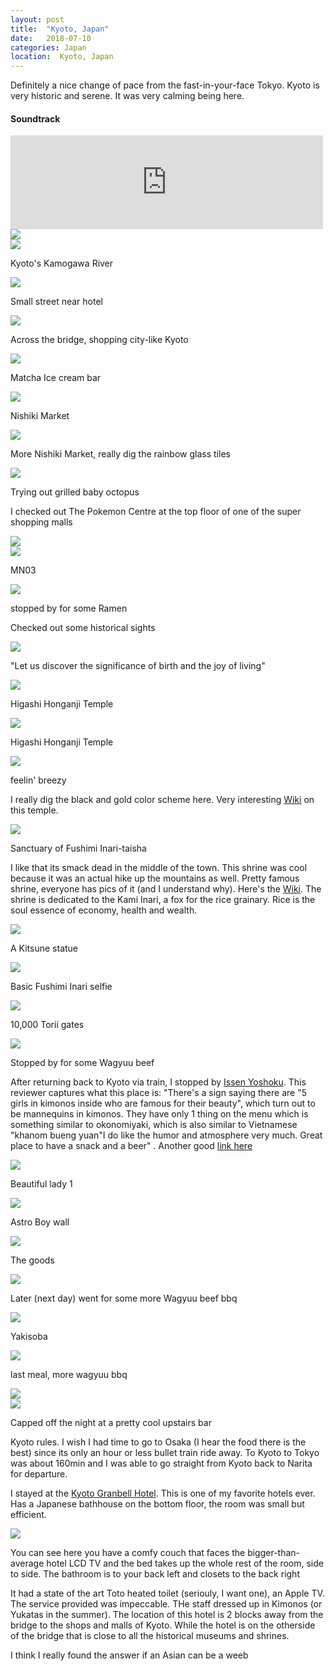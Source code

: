 ```yaml
---
layout: post
title:  "Kyoto, Japan"
date:   2018-07-10
categories: Japan
location:  Kyoto, Japan
---
```


Definitely a nice change of pace from the fast-in-your-face Tokyo. Kyoto is very historic and serene. It was very calming being here. 


<div class="center">
<h4>Soundtrack</h4>
<iframe width="500vw" height="auto" src="https://www.youtube.com/embed/TYRDgd3Tb44" frameborder="0" allow="accelerometer; autoplay; encrypted-media; gyroscope; picture-in-picture" allowfullscreen></iframe>
</div>

<div class="post-image">
<img src="
https://lh3.googleusercontent.com/pGeEjj822zsUWbsNKjlBnaZw-ixsnIH2vjiWWqG-5TbwmKzb00oo_lwrrrz22GC4VOFHV_FW_cM-upM2Y3ZYv2gYybpGaZcEI_5KCpcGCDsaJop9Bzvx9oyIGA2Gg51B9e5bqHOoKHkA4Tc2K5oAWRtqmJK1MUAZUsQj-iwCQ9Q4qfk90ea9uoFX_3Hiwv3M2UudjZmV3d2wnopiSU8nArbG9Zg_XnkZO0jqWX71kazl1IAUWfg-DY7qpxUOeSd3HYphiR40NmjU0BeqB2UYC38VhzoNJomsIvOhU-TntkiF7anhU0S4ZA3JD0cI1k94qg-Hesb-C8cqRDxh8YTmJ-LomdbcpsF2agBeDJ6mKcqiuUqVPNGNNmPjCkDBvVNtb5_fwSJRGaCBkUV4ChJfhy6qAl7uISMltWIFv90CFr8zJR6hhoE28LF-TyID9vBnDZTeQjkahW7OeMQ9n0H3zAyMd8bvAEWzYPS6tpuvBsnDrJOz8wfTi7t27GLJRBP6nI-IbE-vaCs3as4U7BwumwuSKcsoPr1oK7FTjCydE_g5yHBaJcQB_ji_UqIayHYq637rKgQtajN0SjCUM4P-DEqiiXQx5RKl97aGsBpPKjKfqZVsOKGasZ7LMwA36Ham1lUBzRpjXCchw3WwsXQytfbgfN0Ls0hdeB98X_M8qMx0QQ_LSdG5H_VroFMYLTysQrZdflpr6ko0=w1144-h858-no"></div>


<div class="post-image">
<img src="
https://lh3.googleusercontent.com/wIOIvbIKNXxnYwEztk3ZLkGy4tPHB4aZZ9G9WUBNPC-YHhRXhXvVp6tmeUze6GHaVzmnVrumgjLEQpBp7lVoqaUmIL4FuGGfm2V1US3eTNkb0jEwRSz8R4qnISCZiJiyBCdr9ETLMdZmwyQeyZqf9JwHUTI_gFq2F1xls7U0-CdFpzWnSDBzfvPdWmMLUittad9IY5kxUjkegxtxyE5L2ptWFVZyNzkjuRlUkTTrLx81Z9DfoMC8QQ4D_OM1_qRzTapNA0AxzcW2URMikkPWWkXgIF5_3Pi3SoUi4YKlkIXkTIxoAANeGR-4sNwIgWzTubLtwUzgRod6PKoGf62x2EViG2lqHtGj0pzEMNoUflkXiZ6WjM2oAe_FbG-NT8DQBSEQxTHt51LkPvDsisDLEWtAj999-TM5E9dhWijJMPVEq995O2xAX1-gUrFIGy4j2vaE2vX_lLNWj78VCsgyIiq8py-zT7KN2qnL4KMHRF5LKH_gJdIEOxIodyHe7i6APrBVyA9OpuoQwDm8FqJR6zepDoc-kUFIcEQt1WTgMfrqlBbzK06D0lgyQNqWKinWwY6ArIAfG57y8lcAxNYOoYrJ6nAhSuiz9sMz-ZkZkaUp-Fn2E1T8IAuGhbJKRFPh3YqdAChbAZ7lTV1MVJOnQZpxbL0bQZ5elC-aaHy0aTIwBZhaueY4GSod0MDGKKVPZwq7cwjuHxzm=w1144-h858-no
">
<p class="post-image-caption">Kyoto's Kamogawa River</p></div>

<div class="post-image">
<img src="
https://lh3.googleusercontent.com/ngTC-1etyUab7dIlRPM-RZ8dzJiBFdmLQh2PCP2rRk7bjqdozjO48w0pj4RS2xqwojGKhtvp7xf1mL_R3Z1SPYPkTpfZajCuFadfcMAyWYxQRbxZnkL1rL4SSHPkvpWntXGmNo7gJNFeKxf1cNB0Za46T1nNaZnjKyvA7SHUiAR-EbPwYvv4Ne3HroyzoITIkPUCWI5S8GilTizThVsrcjFudkWR0ligF_oVyM8fvDbQ-c_uH8puujD1jpl8s6UHaJAWGJ9eVkGc2OKC4v2JyTPnqEEu695zde1OC6q2lccOOTFOiMlR-k0EgCswrrmisqaiiN7jpS9-yiFpidAUtqPWX2RJzNnYfZNQ1_MYoUHG9cfAlS5fbtkoWMit9-SIFHspDG2jkjVMA0UnZErJutUEvbRqbzs2r2XnOx4nLF_tgXqXyzI787neYCKfi0_aUfWBWLz4Xr5-HnuYKTOUASv4I6JWLdbnFmK8HZORfNCfKgfSSGm4KXxDRo1zEPLJC4O6beooCgWN-xIqqwr-BmoI2aSndeUAzj7urzGEvfOVcfIS13pCVXzmkxR7Xw6ses6s1LArv92vC0VcA_NbkwIdMrHxtIcU9h2jxVheJbT1BykMwpigoO8WT0dSiVzI8FiM1Va3-Z4Z2y8YDDkXerSpfO-7hNRC-9oGHfV9F3B1p0jdXONfUEPrjtXCRaVLx7dqOel1wZwB=w1144-h1526-no
">
<p class="post-image-caption">Small street near hotel</p></div>


<div class="post-image">
<img src="
https://lh3.googleusercontent.com/uSCRM18SHDTEggdqURaJB2Tdx5MQtdmashqkJBObZbY40K0Lo6eY5owXteui1FD46vePHrOSHUTFBx-oIPrE1tAyKwBSgJ6azFAfctTXz0UOIkRII-GoXIAm5GNCOE412-GpFbq6KMWqnYGchwxxu4zs-aW9mUkjf6W99Z5_EBFHByUQ3rulqy-0nd5m4PZYDA4Q6U--iHkvq8x_I5rChtxuU4PA2iiF8pLHdCbSdhcshn00YXde4321LCKkCTWZCvu0bkpMh4oRqyNZvWbtC1mOlROw3jBVTC9brFOGTaGevTtIpYBL1rcIUq6pEB6sHfAhS0jDwXJKM-5lZyR7ehqOsQrB_xdmnqfpYchoj119dphW6d0ZSTpBCuVr_w801VfDe-cSsD9BNVZPl3AeYKdDUDVMVjlvFwrWYBgHBvz0X6269NyxClpCNRDcE_aeCHXduCF8D35nPXUAXF-03ZU89GCINnunc6H5eFJpYetv6EwY9f3YALL2ncSgltFZ3dH4GvgxB76jl6eXrYtuiGzhtGif4Iqv_xtd-6xQ2rgVn8E2z2cgmxFKtnG5PZnqYvNqwg9T4cj6ptbJNBnvYRrw74gOHmW3PqkwavaxJutZ0pjtYAnYf052qBUu_V6MFb0lEb7Q-4MoYMZBSYj8nmxLiEOQ7fhIniBtNxXE7rQW-6bVAh1GOafczPOyzMwvcMSMmrLi23eG=w1144-h858-no
">
<p class="post-image-caption">Across the bridge, shopping city-like Kyoto</p></div>

<div class="post-image">
<img src="
https://lh3.googleusercontent.com/Ve-yyhQgJ5QBk5acjZkHN2xqoqyjaE8wnYBLZqSD60w6KwjqEH5C70MdILuHq7hCQIrUbySup456eROiaabz-0GZktv400egzvGUFpuziQq7GyZYgoou47Razm_jUbQiQKkP5F_TFh5GnGTsD62RSTLvq6B0YYqTCIH2nbHrPURRniQ3v48Bzmq5j3vFSqF7dBcpHX7WpXdbCTHho3wX24H0KdJijTjfsR4QrGO_rIilwe5WWvKT40tLiOCWZJIKmDqNTnz-RY_QLf7hBpUPp4ms4vt2NOP885ybfJZZL63Db0RdwLcHW2Mfbg02g7WoTBQoGkuDcZEKld_9hjjXIw3XoMCh1_CGOAa4wYYKS0XhiCeezmDJN8Lvaia8gS7fMC70haYKv-As9lyxEIYizJDjkCNmMZBJB8CQwK-iTZwVkFsggVgu22JTbs0Cfy8BKmrjKJBhKaPqXNVgwOecWP62oo0E44TZScvWc3WMK8IlVuo7Ab-N_dGDHlIf6QTFU9fiohJqCZ0nq-raXnwQMQch4zeANMQhNe09sjk17_udVHSGx9aOk8V6HLYIntnDd3jwXFR3JFKQIJT4OMoe_q1CQ3YkSzaCRdOn2DCoxXHw5Nu5-bfLTXtQvkhpyoaHO8o5FIj4fvCXnKJLd36Gmdva097OKST_dQW0FpCDO7wWxK80HOJJAIoIFDHQ0bpCbApRf9lmPMtf=w1144-h1526-no">
<p class="post-image-caption">Matcha Ice cream bar</p></div>


<div class="post-image">
<img src="
https://lh3.googleusercontent.com/_5765UYkcoN23wugl2V_QcWihQojrkEpWQHBqoaA_YsQN8yKvfeuuRpJRUkmAlhaPgsULRyCJXUdOafd-yeAxb30xPUMFzbC2KigpSDhzA2uHgd8ViLTJfXU8wpWfN5sc_QkUB3WtIVNf22hzzFJrFTXMKy2wlRTaT5vWo9z8phW3p7FrJXZgYZvkMlfIRLbVdrR9a3tMNhat5JwH4hKEe0brMnSp7xPO3IiR7kfFpddvhup1wIBHSVwe3ib5wHvoo6kOrR-Y54kAxvmbmtIrWuEBDc9VtRfxrEHT4EzQPd_WO9cXXwaP9HShI1QabAmd36RvY0nuKkaP_BIr2ovhMrbJHftHUlorETjOxQN1MgWLq-wQYimJiTfcFR7sHYy_r4O7M7gKmcWfWS6o1lUcIWiw48MGH21GYGA9NH--2v29nGncxV0MIj_4h9Lp0vGaur6x6iL-yiBrc8DaVCVGuQCJJEyBaUyXBOYujVgI28-j_H9qR2zwZ6uJs8iCNc_KRplbhjz6XTDgNqyhhlZcM06KS1GMzMh94rK1sz_YiFnZG6cYizxKn_i3-d_YWBAMKpM10FEO6CaoAoqRidt0H4RBwTUe_BzrRkmap4Ma82NavWWII9wKiDH0hwsCmdwfzMLHzhzCR862y5eTQS2MYx9SUSP0yy_224gAIoit0BqKv7OZBAl3Datfc-Y_fKkDUaQhnjZk_20=w1144-h1526-no
">
<p class="post-image-caption">Nishiki Market</p></div>

<div class="post-image">
<img src="
https://lh3.googleusercontent.com/hoQ6Uh5Zd9TexravDlp9-SyPVNTK9rz-i9VUf4CJZ195uMMYhmIfpuROoJMClDhEnm-M2Z4lD3bQRU62nJhS-O3FBbBeqRknZkMrqDa6x7wv3ayetoKvPXwuMv2Kx2MHTMh8eQuYfYTsPydnoH0LYcVqyNJWEplX40dImMDwqwqemHppsj372aWLkyLJxrWYLs1Cnv8A7VvBRCQGpk_4Hkm01uoudCMW_fjz_hITa-ikLZm6HIFv9gy_ky1LxNEA6MfuzSh9M4eAP1xtvXIrJf4Ken-bDsGft7-hcwjnDsa2_muQ4EpssvlrWByejFrKjHdfzvY-8l9NLvvIYFUk5ziijvU8sFmIrF5QCnYSBko0sDA66uTSFnDcvzUZvrFTe0qCZG03nH0aqRYXsAl4f4CfQNKXZO6wm2hFUL1L173T2sZce5rWUefvmqlBJAVGxQpa1My-9QSnS-fGyvL9TbstvspbX5DR1ie1CJhJ2Qty9sgGCWNwM6_ad30cg0X4x4u_TpdQml7WNGT4k6zcZyi6bOKDnvxDQJ6A8vCxCCohbSr8noQxJ3-OUo615wC2SweHveVWYSrjMBpAvGeCTOYWTobKbYHUJstSkK6oB_YCptDWMnOU4IvkpFYWNT7mdO5lS4QVH-6HOB570LlB4Ppxh5-Wt5Ugy2_WFWXCjF7nqLwY21mr8jg7BRw2CS00wfNJLttpebdd=w1144-h1526-no
">
<p class="post-image-caption">More Nishiki Market, really dig the rainbow glass tiles</p>
</div>

<div class="post-image">
<img src="
https://lh3.googleusercontent.com/5bjx879orTM_geBY7NzM56KmPj0LlPH8lr5hBUMSG6bS-33IzmGbMX_yFPAABPziAOzvSMi7JTjXxWx8Rhxa4sYtIRB66iAaw2TPA_DFqFLU_3Esh8Y27Ug-a0bL-z6BZzNUUt8Td4xkyPQ14Aa6ifU-5Lg-MmqtgkwSTugiqH1TTki4AtKgPrDf_rfIa59awMhguUsJIaaqHRjRRLUCQYDb2ivPZJ8QNpiu8rZ7UYparxx6tCEcA5Cn61XxuXRqcnzrZ_XszPiW_ueMmQq98RjAINI7zwgug3HQ5Gg4dOYiTFhsC9fStD-iGoeJKDuRH3ButxnC_mZUXMs0cWoADUWX3_7FHuxvhIgSfpjJE9R2c3HNLtFL7vUM_TRByQSzHEfs_884bDiH5O2_l63XOJfq_EZtZ-u8fDw3yAp7eEJt_xbkDsgudeWFCCArrvSDYHXklWVnQqPBdNJJwv3ea64UF25VDuSbpeoYe3lySAj57bNS-RFS5LJHgFcNrplhEzIMj_c9OE8aoPCeVBrF9J-XrWhduSSLIRyOlq9JN0m2UlbzurtfFIT1AjFnF3YZJa5qseDs3PwDcpOCeXIKchCTtuUe4_PIDm6Oj3O2dETyQw_bwSqXcHchuqQ4b4mNyEfCJ-YY0G-cGIDucLj1r154lC7_AF9JY_syRZxGvm5T5YxJ7RkZb9m40irhgLe52LXsSTz2nUm-=w1144-h1526-no
">
<p class="post-image-caption">Trying out grilled baby octopus</p>
</div>


<p>I checked out The Pokemon Centre at the top floor of one of the super shopping malls</p>
<div class="post-image">
<img src="
https://lh3.googleusercontent.com/60vRQdvihGzamY4u0YAI0IyiUtiC7Us7e1NriQc5TqbtOk6f8-gKdv1qK-xUrZBT6UHbGsxbHijtGMPS9iQVHSrlYFy2zaXp3CnGCs_0F1BhaSQtC1B6pgpoqkHJbG7YxhBY9xLxCkFHFoYK7sp5p_krtqIkhRbs1BiqT23I8tH4f3jcYIhIRUCHXtRBmR1IyvtQCvZ9fJbaUY59cgrXXU_w12g-XLcq0TTE3EeGVxj2AoUNVfaKzpa8J6MRZBnB0w_tLNzC9ogefhExrZLO0oPbsFbMBhCie94jgOLKjlA51TKHYIKgXKd24Jja-852_NyKpG0IGbg25L7MJtlWCa4s0tNrZz1tWoD9T7UtJ14a89BoPNBfDK16EnElbAUCB_amVzuxiu8AfWP2gmtGobxnMwJsw8RyjHsOvz3sRLNwVc77lIgtkjIGMkHI3RLB74C8GJIgxSJ2nAilMdVBgQfLTFgnE9GhYMKn8C7HPxgFIy6InRBRoqQ0AfBEBm3SVhyz2C6Tq_GwZ99dj1_HqBf05b9BLcWitH4gu0hDfGy83NM3P-lACABs4kqB73SJWBHt7X_sWz5_HfAKp8lRUA3aKh7nWTdYIJtwNrIqTiFSt9AUQHXtBritqFk6AkwLCBWAENYCQAWpOyUVJxLVqhHdN8jcBM3wbhxLIPH_1Da0XLvAEvn8ib17bMcilCTL9wnazD48iP44=w1144-h858-no
">
</div>


<div class="post-image">
<img src="
https://lh3.googleusercontent.com/ABWBVpkJnyE4VaqIretYfg6pq8lM89zs7ax4Bb-zfGLfv4FmBu4_kMG2SrCvbRRDOiam_KM5LTv76ggB_51KjWb7jwx6GubSkS2pheAgBS4sT1Wdou-0y211YS-Uj9ROCZ9wcVt4eCCTyD_LKcPLkAwHv8yUtpah03YX61DPRfyb3Ri-nmWvitGIgf_oBTLA5inNLatNQwrNdgL9GeHglKOx8xXu5CeomeXo6F39UsvCAief5l9Fz9WRftCGCAeCQzuBIDd77JGFKcAO7SMkfVmCfEbia3Cype8UY2Hf4Xy1zNtZV2-jEzviWx9Yo-WADPsSxDxDhkHeLe-QuSOFXINqKuQEIPwcSTQp-_VmBiCFf8twDXjoBLDqQgoAq-SJ_gFedY4LEIEEVDmtUE8-Aau8Bs7rTIhOGIeh8PRVhRrusZyQhP2nJVu_gPw6aN-08WItnPsNZcJ4DfoPugVk34o-h1OEatAmpqL3par24tmbHyoQyp8KYbsk8lHyKb-dNttst8KoIwwdJZxtP3aeeamfbT1TTpL4TtWPOmTJz_kyJzTszJkJmoFMbvl0EkpHS539-QdRGLn4vJhA0GATL0fciqnXAJrhXQVez8rN66fq-BgHRrjjtG87ISSSiKOK-DDo5vkexn8yK6JixqS6LvtPd2g65bTnTnsRGRpaPZ4eu-4gUXWxAJs6acn61yvqupmt2SFl2Gw8=w1144-h1526-no
">
<p class="post-image-caption">MN03</p></div>


<div class="post-image">
<img src="
https://lh3.googleusercontent.com/vgPTBVkmLRqtk_-19yy2W4LVmaEV2q94IcGgDphgL1MMg7T2r6-CBlIms39I8rL8O1Ne8LYGU0Z8BQ1VjgJ_qiy2AtZ8UYjayMY5JPGrQwct8qYCTf4KQ-rZOIscOP7WOhI8-Xqjis5wITudylIDbU0UsuPtmCju8FMgLI9ZxpHAZ_olVMgxPGDdXPxDV4GxnYggHc9-cXClgix-r2Da3BsMCzvdckvz7DbiQlM-g4en038TNAsJ_muYIx_UzDleolcbEa14IZgnGaq9XLfJuJFyMx0dqcpTSuzVMtJO8cEtA2MfaZy4kHKBcA79qeqDV39yXcTYrTvc7xHkixFj7leDqjqACsCxm_oCTTGqK-V9oHBSsx_GUksIOx6zFS6o3KGafdLAeHi73NjzJMcmxqp9z-LYss1urXmMZjoLMbQdXPsNpZ26WTH2IxTBkJb1rOcwppDj1oxsb4mzZY-eHBF7HknFqNPK4bml1VRkwcn5C8dp8K3BchzW2Ah9Be8E9w-BgB29te71INJ-gEybEULHyeb00SidKqSax6o9wZ_NVnhFgQaicKDTpEVsha7uNUXc_EX7fnbMQYkVZ7WIJOOqMmGEkvuV1xbKqCWKj8RB5uqmQAdTQcIH8CiMwiEiOmMwvjHBUzvWHzn6G-kLM1iOt7j8nqUDmR1y8eLOyL8AOU6BMgrKc9gWQXtcBEoLB0MoCSJ9QZVo=w1144-h858-no
">
<p class="post-image-caption">stopped by for some Ramen</p></div>

<p>Checked out some historical sights</p>

<div class="post-image">
<img src="
https://lh3.googleusercontent.com/dTixxhh2wni6nTra8UOtSbLclUpCzEtXmYmUXO4eZZnuiFVv9vaIp0qoVwsXG9H0-nWWWEJ9pE-LWAAC_HVL-9Zj7WBK164Z-lSwnwFZPz0Q8C_SheForj6EeUjl3h5QMb9wnpXxVyupMCj3iyw9wT4JfM57OepzmfgQ9HNdcdmEY1G85npdRcxD7SrfQ3lwHYbNlxY7y0luc_8QUJvUbWUK-NWt84_l_o8TzpYkHIPI6YDXRjysyTZIt3OWeBN6lhTEGkH9JOpK1Of0bB1Cv4FzPZlHBrLdvlqpEV-LN_VUJIM160GdT3d91ZuQmwTyjefhTO13Res8n9Jao3rxhBW0q9kSz7pVPVUC8thgaTB77Eu2niSR49lSTFS8d0MG0DZ3oyUfvIwDqaok91luwVMOs06uS1flQaIi_d95SEHn1wLRvSarEOgFGy4rCd5GCb-71zHgaVpk7e5ZLW_pfw-MFWTDgNPQ2CQEPKGS61JsKef198ROiR5UFrveakdcX4F-8-9vuS8n7mhrbknQopqvykj7oa0Xnhioc8rVAekZIBOcEKMFDaxvMqubFygFI1tFKEaWn1hOY5kMhuFi6HpUHYuOdFikY04_YILMNWfCKdEsxhnOcMXqd1lpZcTy1u_vdtPhuVOh80XGWArC9iHBductD8BQcZrAttjadwCEh0d5CFsoDhDouqPuLX3YhxT8h5I9ai7f=w1144-h858-no
">
<p class="post-image-caption">"Let us discover the significance of birth and the joy of living"</p></div>
<div class="post-image">
<img src="
https://lh3.googleusercontent.com/r7eE7VpugqmtEO3oKQm_Z42LOkLVSI8GTsRLM6Fkw-k6_KuxFhOUsKaTxqqAAMjMVdJ6rNDqAracy_luKQphF3K8ZEygdo3yg3_Z1EXrXVIw-V20fQ_Z8C6LVjyDDLD3951VsDD9WOglXxjR6Rq8bbuVsEtLhjXzkoGjM9_4tmXjOwpjFmbMpzzGzYvle0Ba5iNXnOfWBknBvOTCQDqd04Nhu8quBNqsKocPVwjos_Hu58oin9zdcux-7daDTsZrRvqFoI3Mqn5apywdJ_ZOZmtu-iHCSer4SNyQpSTJbhwsxR2d3YeZfrlY6NGPzvOzQcd_umAaTuaC1xdK9dBTHrNans5cCdPmUTL7PfyK_ydUYiror6mN5Fxien7qY1E_yt9_WS1OZ8Q9UBA7iKNYFRl2MF2SNbNNj9OYV0mwRYgiGlYTmFbx6J2I47PAAReY9xRg4zn9ssb4uLuKhF1dvUp5Un5RLMy3keFByfjVR7WRw9E73MxuZdFmOcEDLjztxTcX0oYB2guF91KqBTbBkzD4-T2h70yTqcwHojNUjlMP3JU-yO8YSCjX75ENZhEeixBltigTuZzd_InhkwA6lAG2KhGCAsbQZHH2ppb9z9V3Wm5hkaPqJOLdSgbspdt2m2jU83i4CdQPq2IsAq5_v9_03YBfzDOAbMjQl1oUSmc09W-rW6QddPK8QI-dD4Me37Gh4RUtbNWB=w1144-h858-no
">
<p class="post-image-caption">Higashi Honganji Temple</p></div>


<div class="post-image">
<img src="
https://lh3.googleusercontent.com/Z1_4rpNsUxx7fpfDShatUSCMBIjtx_t__hjA982JZgcmm5kBfo4bsPbcDN_ntG2Rv3TDHsZq1SFqmu72y-0riNZ7xEpubzm9YOqQ10ZA_e87JpPf9TWK53Uxy58qkDt4NZcSFHDmxI7_I-E-cY1BOj5st-VV-RdUmM7F4RdyqrDtZLJLttpguyWHzC4nmLs9Bp9HRztO8xBKvBWxI4BCDfPKSCcZydicpK1-Y_ozx0nYFjYKVD83L5yOo_JlDKu5MY_hY8AnZKM75QZrq5ENE9nMFoSXhA7X7Izt2uBhHvfbkONKaatXCWEzo4Gq9-TxTnhx6_PSBP9zCj_evQwBqN_XoIWOVKmfkRFxcAs9Wo54uH1ncKc2XHY_qxcwWi65v9gbOv111yyWnWR-x1_H05Gagx-giTi01XoqrZsUBSGd5iLnwjQPv49oKi413Df914H7OsWCdtSbGq7SJPbVLFG4Q6-894JGO14akA5oH_ivjEoMzNlQfoHEILW8Co319ViXP6TT_wXFYlhZhBUT0AWMvqE8Ws3ly7YShwg-ff0B4EqknaCDZNE7A_DlKWYX2GjqJms1yR8CYBBbfYfSCV8jn0HJXGsa7H_nlLvBVNyBJsWNbYnfM5isDbgflntrQ2wVBqr2Cf4oyLOrRTHElG6OlyAuNDpvV45AJs2TTtNwCinSyanhWS5AbdELyw7Vg2h9CrZOcavx=w1144-h858-no
">
<p class="post-image-caption">Higashi Honganji Temple</p></div>


<div class="post-image">
<img src="
https://lh3.googleusercontent.com/r_l4We-TZtbC5gkSpMMnMjxJLDsyKHOX9uPr-69JgqUjyPFqdkf3C4aKhU4WfSPusCW7hF6IvqEr4yhcHQBOS8GswFFcXdv8uqExvUBZHSnRobcdNaaZQPXoaa-VNFwNAK01UYhUZiSWQ_VVwWy1_5A8na0SFrIrsn8l-osJRZxcjM0-TCGcyAID7piJFLhM6sRqCDa82nHOC_zIN_h9osEcfmlqzliALuqqIQGxMmHypPanaXteORn4_4LtD6YWtX0GsEHLxI4bt0odnHu9RJ3kDyj7kJG47al210289leZhaY2yWh8A0gWCTgvYuRYMMwB1stLhAXXv9AMVD1HtfFEfQqAjLEwoF1i7e0o-hefC-t-mylFC5ewSQ82bEdUe7Vf8UHjzHxLGx1dnwP-WyVFEQoZSaaPzmm5ZI2HZHWgaoAXpcvFABPu6oNwDpYBD1ILcJfi25kOz_YV0M0t2niM2QLpIPFjPX8XdDacWuVrv-X5DeHDA9dSsT1bO_DNbu1gM152zDN0rmIrb6b_lUyAq8N_8Z5eqahQXDNsw69HiWaUFODrG7nWZ7UiXhIjB6e5odIBiUfe7BfIQs062XarwiSXp0NIaz7y4qfnbTy5_NJcmY-NQkmanQKhmldnVyyiEjWxdABJOmsp54dUkflQgZqairfJMZAuzM0kJNS7VmEgssWFpoHbiaLFd-ntC5l8aREUs-KI=w1144-h1526-no
">
<p class="post-image-caption">feelin' breezy</p></div>

<p>I really dig the black and gold color scheme here. Very interesting <a href="https://en.wikipedia.org/wiki/Higashi_Hongan-ji">Wiki</a> on this temple.</p>




<div class="post-image">
<img src="
https://lh3.googleusercontent.com/ng_FMWqHAMyvtLJjOjn-aUFXrsVkwW_QOiF2zatxDtwml9iFFhCbxpnmhN4mpJl8cUCMvPXNIJR7eEw9vRv1PUCsgd0XmP1VFvkq1LNQGess4nYBuNk-PSHqe875kgh6NYPC-ASNYb-5EWCAc74jin2-j92spePTjfjkCwBvafZnEZ-ubPFOvRjRsEMVuRPOQss8uVV8zdikMeXmglUhAXJ5NWHzS5HUDvmEZfzIWK0jf4yXYjqB-TLzWOysUq2voaP84xeDOOAAX2bxFuzJ5mAETL5xV_BDgfsydsEObaKTJQWCpsPpSfRCjaYb3mh_tqRJFHrUDo1H-pd9efLwKovmnBD1629cfkgoJ1tFdHn1hDX8NDtj_q3-rE-NGqqO-psBxcdaBg9q9Ncnq-Xw_mgYXZ0Ue9j6KYp7eZ0oD-KlcOqi4SipnzA_xJwR9HZ5CiZlHfWVE0_0luj0ut7Dc7Ogy8ZELbM93CuHB2r3zT5uZK-GkwFClwc60GvSxmU2P6R2CO2ICmx4-tkTES4yV90KCtteOpvOgSlk77QcGUQ_KPqQZimc750c_jQzydPtePCX2S6ySHaEHWf9vUKVz7o7MZv91yOnlSkWMM0hLvln0EmKO2xep7aREmLOrbvrt_uuoimMpKO1Zz0-gssU_nPkgxKDoJC7722YIVBUXXML0mryp8-2XvTN272NFHMNBAuZz6a-wbg5=w1144-h858-no
">
<p class="post-image-caption">Sanctuary of Fushimi Inari-taisha</p></div>

<p>I like that its smack dead in the middle of the town. This shrine was cool because it was an actual hike up the mountains as well. Pretty famous shrine, everyone has pics of it (and I understand why). Here's the <a href="https://en.wikipedia.org/wiki/Fushimi_Inari-taisha">Wiki</a>. The shrine is dedicated to the Kami Inari, a fox for the rice grainary. Rice is the soul essence of economy, health and wealth.</p>

<div class="post-image">
<img src="
https://lh3.googleusercontent.com/LuwNE3dIma7xviiUSieiS0daT2gg0TKjMWdkVYkNuNfR1AhfRMNXo9102159WjbeU4gFzINMB2mq2N-Rteeu3gKDMbFCvMgqjWpLLjMtPgBN-hQuYMAQkFnZER-jZ_ArJzfVZYaKjIQx23flOoR6mhwaRRSKu1ewUCDrzRs05ltoD_Wymphc7Bdbw5JuMLDy1Xq-I4xY-HsGdhyiwn6tdwzcTpwVR0MXJaWbkfxoVAbP-TNFeeRxfXqVrNjQMFez-K5Z22VK2X4fil-oxIlU_uvqs7wW6qwcSfUO56B8kr7pkKkpbbKJ3pn9clsE0jAu4ql9VUuFt7lJGnhbKdPx7v8llNOG1RCy3p7fobMFNHMrvngf1oKOezmLU-9aMc44lLQoShsTeO-q2KxxMWaTYRvCgw03F7WB-MCCNRL1_ypGJk6ePvv6CDWK13GTQ_NHOjprmbwDEeamr51dl2FrSbMYszNHrLZH8K77IXx7Q0cHQWuCY7NJdYsuwrwsgml8vjIjmgSKTNR00gIS04ZZd9Tsq6bSK7IeOhX-9YWWMAOGI38joMZe4cdvvXV9qngHtLyv87viBqsNowjRaAEwICZIT7yCcgrTADlpP49RSQVlWOYF7GO3Fam9lPMmYRJpYNpw393tn3ZcKp_fXyHfuE0CLRs3U7uGSpRkMsQXjhldP1Ny8CaD7qsrPxczNZaN4ub5EpWw0x8U=w1144-h858-no
">
<p class="post-image-caption">A Kitsune statue</p></div>


<div class="post-image">
<img src="
https://lh3.googleusercontent.com/mkUa-YdkHU8ow_zlTtHZSi83L-TBcaln7vQqf7Wtq54dsd0Jo7Utnn_hZ7WlBhu1SIs2IkB6uqjSz97LCdaXUk8xJ4aCtptxe0uWOQrpQYpNISdDH_e3UT0n6g7t0iht_yYZ3YfvhnvFayjT6FW8v1I796We6Yh_lCrXoNROIxQtNBo08O8xEzB4KxqKxORsaNtvltOJIZtTt-OJd95N7Eb5hs5vMvELTEtIwW8h5JUWzDomKx-mtc8aolrRGrPK5aluWJjzRlEI92TGqalZ0MCJSJTKywCdvs3T-5Jgb7N65HfveUQka5An92kgEj6WfgzhyomYWtu7Lp9cZIgPPTg1SD-HiC2FVXw28scBIDejcgFrzPXAst7p0s8w_t6B4nACw-t181vmFBj8ylo3aYwJ8hK_2rGj83xvSAuQ1pCnWM5CkSmHLfdMZLfoQmVKRSvaADBfQAsJvLaJ1gP-LeUUkenj4rGJbyIjgUth7ttt4ALDF9Debrubtxz4SHhz1T29CmcoU_Sr4EI7kJmjTCKCUok5UTbIzGmG21xWTx1Tf8g81T-a80dt4sHLfnIiV2EwBDM5t29_aiY7jsQkjg1qKUGJ7nKvFs33cVXO5YGxrlJQhSl6LiRvLTqHURQ8qsBTpY80FdrgCigg7Gxqa8AjroeCHSW5fPXNF8E-k6W0_FITcS7RRzduPOBOE2oNPOqeftscPtLf=w1144-h1526-no
">
<p class="post-image-caption">Basic Fushimi Inari selfie</p></div>


<div class="post-image">
<img src="
https://lh3.googleusercontent.com/4rI750EBU-o1UWxmtthxrfwdoaRSymBoc-s9CGp5IqnWeV6L9hil9_k03_egQlnIhrHOeInO9k9rYlnkoD6u5q1_0evpZlCAk9zyvTyjEX42JV5oNFS_RtNiTgarYBn1gAh_W1NNhw-x4oIhOn_GPgnhCgbMrWSaKkCG5GVXxEMvVlpT8DqDaK7kq9KITXa-kp60AyMtVYsxF2P9dzmHycpJE4DffT7DQ8zZ4Lnoghdp7TzG6exuyVbw9E-UNpC3C8GjHaLD3Z6jYfbW3Fezw-_8V0rXyYnUrNGpqLma_-AdCjFOKJgJ-wcr7nAaopqTDDgJ9xggQvdxtA6zsk1ny4s75S36xjl-G-AFdloq0vizTmwB5YhvD-u9iCjawXZxOU3EXEdm1Mc882QzrHC96yy3Ll5bJW66Ojdx6AwE-ZleGu7MIMAHOw9BoXDCBU2zGt_zIYp0bClxrCYFKPWDpHVnrtXoZ13c7g0wbVphJruEHMFE3ND2XVyM8sMXTzcUJCM67DpVRqOCp3nSJMB6goJm7xY_gYVhkjoA4pDOG6vi-4o2wtLIGJ0r5gZxU7ojv9yGgmmrNWiZu3jKPwwxAjiTwEfT2irdFEqggEEoDSgzpCeOmSZKnCXRRwy6F68nhTjFdQw75EzfptrjB0RXdTrKxq0efJiOf8kOwF7qBvAoYxR6a2G6YDUmo6OEghjZa00z91sZ8A2Y=w1144-h858-no
">
<p class="post-image-caption">10,000 Torii gates</p></div>



<div class="post-image">
<img src="
https://lh3.googleusercontent.com/8stACNYkyn6YQOpNNDipGUUj2US0SGWmdk_nHGEzGsuatUf73DKsYPtEX7lR_19xIhN_oY3tbRlGX-eqTjnGY4OINZArigwbBuEd9ovrhL5el9XHoy6waZ2mqVJarWmBIVW5xnsLRe5Lv3GASZ90OnBoXPNTyGM4aEaNcHqN7PjlLZw0B0e-IXo6t-aYMAdc88g_nSVktIZuyelrE4O6v0fuWKNUU9rqz0DjHUkg7EMQYdajrSBU8uEuhsQxrvPosAq5OuFwJT1WuAJLrkVHB88SulfEshnsvJvNGx6OxteST1a-IB3-jjwNj1U38SDZMGt1zaangp5pJIlbRF4JwfyY3F4ui94iBdqknKOwi_PqbzIFpz1b5DCM5Nj24ldDdZbUaCWBkdDZH6bY6DqmXwAiAugfBbulT8FtLMyGw3ILGjB1KMhEzKX02OzecdPlNZnFmmlxLsO7Vfd9iGDlwx7yEstXkbZHneVsLRGhLgLcbxJONgaKfE9vqJv6rvRVsvV7uqtCNJkxGhI7n_4vMXK1erEF8_PdZB1LZ4jzwh_tXsh0CtHvD9nrJ9EFE-n7a3gBaItUpstm0jRXP50CiD_uywkUsHZH7aht_rPYuhBmd46ylTFtnKm-6xpn7JzXSxYc2Dr_-lcWv3rJTwsuwnzMUmooIewwxSRYSJHsj3QR3jpvzFQVx4TkmgBfYL2FWKgts4ecHIP3=w1144-h858-no
">
<p class="post-image-caption">Stopped by for some Wagyuu beef</p></div>


<p>After returning back to Kyoto via train, I stopped by <a href="https://www.tripadvisor.com/ShowUserReviews-g298564-d1172468-r322573931-Issen_Yoshoku-Kyoto_Kyoto_Prefecture_Kinki.html">Issen Yoshoku</a>. This reviewer captures what this place is: "There's a sign saying there are "5 girls in kimonos inside who are famous for their beauty", which turn out to be mannequins in kimonos. They have only 1 thing on the menu which is something similar to okonomiyaki, which is also similar to Vietnamese "khanom bueng yuan"I do like the humor and atmosphere very much. Great place to have a snack and a beer" . Another good <a href="https://soranews24.com/2014/11/05/kyoto-restaurant-only-sells-one-dish-features-mannequins-and-gets-rave-reviews/">link here</a>


<div class="post-image">
<img src="
https://lh3.googleusercontent.com/73deITC7VSJ0Oq8KvmHnI8cqmCoFdXr6xCe43w6bho_eaSFUPNGXMLnoacF1igRwofkvcsBq7WU1Uz4esXlithf8MLD7114WFKuSxNEFTb3D0Zvp0DS2HWiAAJJNisBqvC5YwglDupJ0HqWZVUzNDfDG0mUhs7S5hsACM1Rwr1Gzq31nHETarMINIQXgSrCKI3S4Gz21Rg-Bbh6pkeX5BpdDqvLOQR-lJdB_X0L2Y75MG4WHOMyAE84k6NT2I8idqhfS8sCeZId81mX6mil3ylhU4HuYVqYDBuijJttK7bqtb0hrPuG2MN8cnI7l2FxZQoGmTDp170CJMGkwh7JGbfX_A5jn0IxBmYW9S3GiBgRFKxruBaaMOUskqB2g4TfSp_bciDfjFa9SFU9ExvUwdXh3P5J7lv-kcBaZIWxN9O__FWnq712Pg1RQbIr4MokzhM5RlXEsieXtHJtMIBRcoSrhCf3VJ2sj7yLg2ntPWUm4t8csLKm3KsnoxhL-WkSEeqD3fUNmEzwO5U_SVDnda3720fCRCdXIbffggzoPMPpkffYIgxxlmBl2XSyGH7z5j04BEnl7Z_t0mJvFWDU14EnVXw7007tUfIsBHAp3KxkyBrFgS_yZrqOCaRd0CRd-TWCFx9nI1nJon9NAkNvwWrlrNTz8oj-LyR8ejaH-6OfoldDH18dS2OqadjdRLqKHBXzDMURewbXn=w1144-h858-no
">
<p class="post-image-caption">Beautiful lady 1</p></div>

<div class="post-image">
<img src="
https://lh3.googleusercontent.com/ZIPeb22mfm3r2slNR0HS776Cz-AUgGC6RnJiriwrg4TRlePS63CFlCq1hjLMjwfxfLpUq0Lhkr5xw9IOTUZpMIqUnvI4mFfHo259t64I2tfNeSNG5bSjy0w52HguDoIhnC5YkNBY-ZOSpF4myrWGQCQcmHKzI0eCIaO_V9GQomp-UJqGQtpkhpDXnHPtMSJmOmK9BcETH43Qj3jKyHMUaEhhk8RtMj6PmL0Kf-wu6mg4WIVzIyyRxN7ioUQuzpBzjVdfQdBbcpzfUKeHYlzy1QZHhUP6EufjC6AY7njZ3MCjWrM_sVjQ5QBJPhnlRsy2oeKKOAQMvXsO0JP2LM3PxtZ_s8scBOhhNo20azecIhUlOL_hWop_tR9d5-uhx-IhRFJdkO8LHGwUuU03M3yXrDuFQtlEp2UgoMbUaDJzCTSctOzKYSyKWhw4kJ4kMXLxXKz3xB7PXhOQmm1NBgqAF0u4xl5rk-A-UWvZnZW3jza68eNGtqPYlU4sPBZ2puOxcc_y_r1Q73GZyNw9ezP8zvzPbjpEtKIMgqlkkrRQIA9A-kJ3bK9btBg-wrXe69GlEaDavm_rVtVWqFl5zDbjEx1Beo0Z2M8nCkFUpiD0kx4QvxRfJhPs4BFRnfbqurSpMW-EIZodkUsj4VndTdGgXQNwCbzPuh9sPslGz4kLhYpnArKZqzdOJOiYnSsus9dhIjPY2CoGGAZ2=w1144-h858-no
">
<p class="post-image-caption">Astro Boy wall</p></div>


<div class="post-image">
<img src="
https://lh3.googleusercontent.com/sPwA0iP5XM0HqKUFaZ-8fHdAVFCuw6qNdyaTRJUOGF8kfRhb4MH6gE2XJmXu_6GHwEwUphtFvChlBdnlZji9IGcQtF-x1FHU0Xbn3pmmF5xlO4aMj1B-RLZjtG37Or0xMhRON1Zv5InZxzbThXJ0FOhLRCMv-IkWi-AsC9B9dYJRj5KQ9AKWUG0QfDvXvPnN0jUwb-JOLDxb4idyxSzX82Q8LjxFQyELPcw9GthB35MrilmRu8dNWJxIBlUKw7ZYejFukSRwwZEvxjUXjxfHr7eqB2sf0hpqCCXC01WpWvG30HMqW0sxfVuTRS0uRl0BTpqCAjSa_bt3yrTSXXj44wOuk2O1xqKP4QES9-YrpP_hxOeOgnP31TEKmtW0SEBh3fWRuMkscSwK7UAXdxWdebL1Jet222lX_52gZl2yGqmngBjCG1XhN9STouqBK18NkS3BRFSnwnZvd38dsSv-R1ZV562i4vFgfgwkvAB6wkXRexG_5DGYgYfp53ULr1dMOOauwjrNu6FSEZyh0lqTt-DmAC87QgJNNyZU3u3pq_Ed1mk1F2Wx8T1UCrDf87xorFKhbt942rW6Rk-snAUgxmBIfRNlyO8V5Op1n-pKFIzz8OQvopRRnUfthbvj4XzUyU7XB5zaBiJgLGvsRYkZWZT6oBCIXuZKQBS41v-ltnvEsiMJH-qEFoKNnMzscnWMm-Kj1wjCnHzW=w1144-h858-no
">
<p class="post-image-caption">The goods</p></div>



<div class="post-image">
<img src="
https://lh3.googleusercontent.com/nutqHFDn21XGtFp1T25h5d_-CRi5M2m21cy7k8pY9GmcJf4icZmnrgzXDB651aRvOI9fuf1N7r3CcVaAxit6sKV-PBY6P12i9_rwJvCKeX_qR5XpF-U-dcEHV9JM4vjo6le5nHVMz_QcLjBnHlBbvD7DVCz48tnlj4t7Us4XygWNtvEwNxW20e019JuMccCG9iWmQtUr3fTISQXIyHrRsok2xNIoIF8JD22ekwGRpQUPEQi_875QYcXrBhiZsHxwXJnraa4t7Bq0ofz2RgS7HBKRyTtKZoGb-QDM_rdAdMIIEFsjycXarkSRPVxSSUWU1Xb6ta92zKaG5S_jfXSvXPIq40lplJcPogEw1CtoSBcA9qeKvPzq6bIWPYANWGmI07_jG_922JfZHPb3kd9tRKmBXK-Sy9l9v84MN_Ux_Ecm_FFUF42ImQk8wx9yAs6KeRvMT_BSd3RLqemU1qIO0UD6rfm61l8nVh4sT3qJ1Yg7-1rwrGMgqx4rhhmPsC7_58qcAFgAaoj8aSz33QTtD7ZC2fIIrJD0GtceDRymyB3fjYFbOgJMCE3b6CnnMdaut3uNx_NyyHcw0sGzIJlBcJBY9Oup8H-Pdl3LQSOXLly_uPWG0KSfdqPtV2wKbmkof9n2GwfdFvvp10l9cibSn_YZzBdSIptDrlS47IKwVXjlmucaqQXq96OWcZFQWxLLfKSMCGDmJEgA=w1144-h620-no
">
<p class="post-image-caption">Later (next day) went for some more Wagyuu beef bbq</p></div>


<div class="post-image">
<img src="
https://lh3.googleusercontent.com/XOAKwYjdjO8Zd_wmCv1RpqBbJ8rC66OnHR55V4pLS6_ur9BBr60x6noD18jSPYdo9u26EqO0E_1MEDKq9ZgC_ppgWykmObWtbZcKLsJEeVdsW4h1USV50rzAAkQT6EgN_PU4Y3eYJqm3S9P0IGXd-J0Hvstqe8rGDwLFbDNyzJUK2LVaKFjX5eYsG7IUAoi-oJwr2B6nr8mBEgUFVjYn5vZhHPUDnEdA2M_LLA-EaYAZvz6RUATicRF6bVhoCOltdkx8mzSI2LJKEwUHJrHgIroy8-S5iOnItWDt4Q5OVC_n1J9ESo_JqMgU-WcUUjdIJrtPtbAHxYFe9THFBONV-XKnRqmVtqrd2Rga-duW-l7QuxhviXLb81GxWWkXGrPnyatMvVzKqriTIGiPGBRxMic7sdDfCvg8f9waPQtPPMq4cUqGIrdy7MlAuLwaJzPcLUv8Ni86pSXv1jXqkbLZsyj7gDfPkUp49EzRuECTNTMhnF5u2yCeQaFRL3yMOm8-oc5ysKPml_MpbC2N0nFsPlnrraUYG3ASXKJfsV3xRhFV3Kclh8-JWkZvNUeNceljdV34nKU1mUn71AFq9DJ0kxWDUXE2hEopzk_J197Pyk9XUMlN0qxqHRTV_3NOpJ9KPkXCly3E731VpTm4RjbYxDSHp3ifJ0L8y4tUMZMeyjjnCtw-uQdJJsq1-fcSjVhB-0fyCFi5EK_S=w1144-h858-no
">
<p class="post-image-caption">Yakisoba</p></div>


<div class="post-image">
<img src="
https://lh3.googleusercontent.com/iyNAQfpHijO8Qi52bRJlibdR-I_X-ZwSg9r36Eey3fUK4sjqofSVDUB2y4AbwlAf8pNBj95ToZE1I8oOEnb3FbFD2NQUHzgwUoEvwUyNh72HRMwq3rpzJgRQeBh01faNodqJK_xU0iwplBmBj0z32AxATIEa-8jW5pvlvRnYjPhJeXJkk6GVOa7sbNS0nt2E9LBoxHfxuf2MFRLN_UGzL99IDmaKGW_j0U8icaDJY1uQpIzu5A_F2gskIEkwqWlLONVwOH2iNNrdffQudqzGcwCwhT1VRkzClp3n61JSZKGyWnRled0pxbYaKSU-fe9wHNoytrDJeglcx7m-63X_GpZlmS_Q5kmxUyK5kw0AXD_-Cow6VlCSLzfZPUQzXxoGl_xnOT-LIjX1FuI5C9uyspgg9sJon7mQ-oW39uYNgY58YQTPoDEKdxG9Bff8mJEd2-D4qpWt3yBpS8HuRhPoJOhY8DL8elJHGdI04Oztv9fpkN5FXCYe2KOHqo9LQ7Qm_LeWdrzRNsmXDQXWTT_D_WYAlcWYDGqGtYodqK-3eQQRQjg3uIvXJgVYw8YOyjj_UnkvdS1-HbY9Mg4X-pyHWki0n1CL6OanqWTV0Iy0kzlebNXuVTD_feauoRWJcL90BLQkZMJ_A1Z4OtTooEq7inOxX5KmJdvTRcEKNxda5fIzaEGKaVATDC4lxHhqQWA2spK2MqfFqYVq=w1144-h1526-no
">
<p class="post-image-caption">last meal, more wagyuu bbq</p></div>


<div class="post-image">
<img src="
https://lh3.googleusercontent.com/H12L7T1avysShsxbiEzLRgs6U8OhY5UiR9tiBCj1I8OkcK6iJ6N5j_m2-LXRqVOuog5Es_bBl0QwfCL-93GQadWP9tJ1jEPK99reGBfrg4sh4DtRbC30AYFYA6gOxG5zhCaUXm5abu0uMoOsLY0N7ihD_fQc3tqP0QszAlNJDa-ElXjnTsWtay35OvZPqWatZvkN60u7R-DG8I7knMNbA3StZ4qjoBZ9Y6XvyPAc6VTXVbBvR8J9zpz9NGn0RWG50d1-ojBP_31i_dNpF96qUsDf91q9yRhUN1Gxd1yuRrfXJ_7qCDPK_aznXANASEeerU9ghPunwOZmTaUCP5ZG4SmTYqNGbDkJgJv4pcBH9_rYf8tHFvj3duOJgUS071LfiSYMYl42noC4zGhL1GwLPKnHBwTq6MzsTRexjOyiXv_6h8rDyYK-YitGobzzveJrhF_dgsbzOBDwoHpm4uClGDYnb9ECqmIsHMj2UMnm5-4xawn5K0P4fl8JCfVKiO5-pl73KNS5rfNDSrBNKgaK8JR3V3bQyPXgCt6ENHYKgTTEQaLQ8fO1XGh5riUGuZMdgDVKFJFA3v4sTDH5OR3l1-id_oi83Pmi4YDDXECTEULYXYIl0xAdYHXxihIj2fEvLfxT9Om7JC85Mc3ENjM4qs9v8et1SRdVI2uKgXDpoc_cEQ-ZP6EnO4AWsJM1dkTeYCR6NAnjmh61=w1144-h858-no
">
</div>

<div class="post-image">
<img src="
https://lh3.googleusercontent.com/h_7JwsSjzZNwf8OYAZyNFLBuO-EoCEAZdVMManyS-xPfUFoRD_H3yB_NKu_rDROVi3-n4x_XmBWJ1oBa3cU3xSOEfX-66LAC0lbJXHvOlPJPvY921mOXMcM_uz5xU9elfjasiogvby0Xd-Zd9MmbMdd0q6FgSVh9ar-_RLEYCIyZ_FNFCRut_Ks_c6i6gOSsba1xkkjjLztWXDhT741PiImSA-cNkZuDyl82loGjejA5u7f7RzFEZhhV546Ji6fcrAsFwW64jXg-34mUy7LR1NQDll12bjkBnyd9bG5K93tB3M8rZKXQvbcCfpIx7KUAtYVkxrgmF63OmjoZ3fjATFP1BvYZDrj3cGKItw56Mew6L-k88zyLojvmOw7N-cClgnBIeCxlz4HYOIR1oFCZfvvtGjcq9r7xhgYQEgqvg_cwcUjY9zRWMgLfdb6PFm9ZT-HB6UrhfAWruiXdRZ5Qs3ZFvVmlTChby9IV7Xa9v4D-RXhM_rlkmtrWM-86Mwaa9arpIGP0HK48d8nGx-ramZAK3dh3LiNlzrP83Bra3GNYHXJB2vMtUprYb0PVWisyf4kwlhzvUstwvqvqZ4VAE8jAm792aHN1-BOH8-0H3G1EQ0GBb0sVtTO9KbXfQJX23mPThP073zBbyDQDfnJM5F1Hk6T9kd_dmVGxBSwkrYwVZScCmAtPxHs4nj1mngHRob82UAFLJxI4=w1144-h858-no
">
<p class="post-image-caption">Capped off the night at a pretty cool upstairs bar</p></div>






<p>Kyoto rules. I wish I had time to go to Osaka (I hear the food there is the best) since its only an hour or less bullet train ride away. To Kyoto to Tokyo was about 160min and I was able to go straight from Kyoto back to Narita for departure.






I stayed at the <a href="https://www.booking.com/hotel/jp/jing-du-guranberuhoteru-kyoto12.html?aid=304142;label=gen173nr-1FCAEoggI46AdIM1gEaHGIAQGYATG4AQfIAQzYAQHoAQH4AQKIAgGoAgM;sid=59383e681fd5c2bc170c60d7422cbfb0">Kyoto Granbell Hotel</a>. This is one of my favorite hotels ever. Has a Japanese bathhouse on the bottom floor, the room was small but efficient. 
<div class="post-image">
<img src="
https://lh3.googleusercontent.com/s5BtilKDzYqd4OIhD5kjG1t2XoSVZHZOgETUaofYOGFgN3KKPPGM77C5JBxpf3VV7C3Zqu5AQ3hSprdsVPMP6-LjIiGlK9I65a4YF9_7wCqZlb2F5ryS-CXGe2gJk_gokd6zen0XB0xCbIQ4kWNi2hC3qFHDiHJwgRC0mreTqJ0N7uqdsx-_iOzZaBKlnGwd2tsLUKWkTW5-pPquUYLgqFUrNZX3WmraFborw3y67TTUQ8YfHfhIaQ_if2kbo3MvaEmlPKC9h43O4OXbpi6cS5dQE0YZSOTO8Air54zw2XMYABBmUocsxkFmMnVEyjh-9ffPuMl-njota9_IJxAJvLtG8PX1haSB0WsskgpDtLYsHUNR8qI2UgsjFSbwztkCrQQuY2f-fM_2g2nvEUlLMYb6Bp7Zux8frBHnKgX_UOhzq8i0_D45UbT-BlxP3vENVYDabGhyzIIXZjHP4kF_oopggsp7cvtTVmBEsRtocc1NIJImvqLOJOrMWwUkzy-KVnbGIXglBUxyyGOrvxUdcY35qPsx63ICVFlVzbd_XPCjTuQ5yPtS1MKMEjAyepVVdMpTUIW8Z8gQpwen9ycaaM2DpMYN-4papwu8LaMiDt-mhO3ONIUBJTQrUJjt7g1v0l_9uJi7VU411MB7MesevhwqKCcq50K6gKYVET_QJXyty8dXjkY1pxv4g6dzUhvWNXsTsEQg25AV=w1144-h1526-no"
></div>
<p> You can see here you have a comfy couch that faces the bigger-than-average hotel LCD TV and the bed takes up the whole rest of the room, side to side. The bathroom is to your back left and closets to the back right</p>
<p>It had a state of the art Toto heated toilet (seriouly, I want one), an Apple TV. The service provided was impeccable. THe staff dressed up in Kimonos (or Yukatas in the summer). The location of this hotel is 2 blocks away from the bridge to the shops and malls of Kyoto. While the hotel is on the otherside of the bridge that is close to all the historical museums and shrines. 

<p>I think I really found the answer if an Asian can be a weeb</p>
